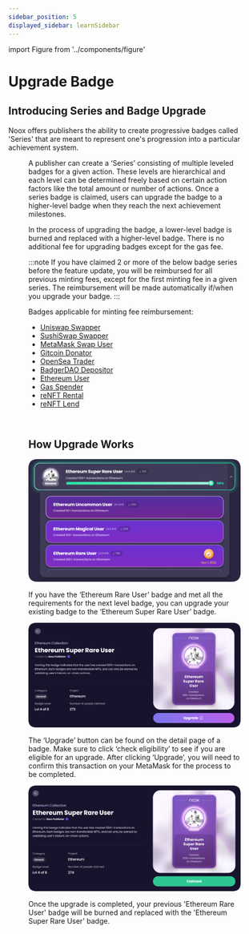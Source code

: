 ```yaml
---
sidebar_position: 5
displayed_sidebar: learnSidebar
---
```

import Figure from '../components/figure'

# Upgrade Badge

## Introducing Series and Badge Upgrade

Noox offers publishers the ability to create progressive badges called 'Series' that are meant to represent one's progression into a particular achievement system.

<Figure caption="Ethereum User Series" src="/img/ethereumUserSeries.png"/>

A publisher can create a ‘Series’ consisting of multiple leveled badges for a given action. These levels are hierarchical and each level can be determined freely based on certain action factors like the total amount or number of actions. Once a series badge is claimed, users can upgrade the badge to a higher-level badge when they reach the next achievement milestones. 

In the process of upgrading the badge, a lower-level badge is burned and replaced with a higher-level badge. There is no additional fee for upgrading badges except for the gas fee.

:::note
If you have claimed 2 or more of the below badge series before the feature update, you will be reimbursed for all previous minting fees, except for the first minting fee in a given series. The reimbursement will be made automatically if/when you upgrade your badge.
:::

Badges applicable for minting fee reimbursement:
- [Uniswap Swapper](https://noox.world/badge/104577845207406739233498577831854075688817521750848206372017175842561722417169)
- [SushiSwap Swapper](https://noox.world/badge/104577845207406739233498577831854075688817521750848206372017175842561722417153)
- [MetaMask Swap User](https://noox.world/badge/104577845207406739233498577831854075688817521750848206372017175842561722417180)
- [Gitcoin Donator](https://noox.world/badge/104577845207406739233498577831854075688817521750848206372017175842561722417213)
- [OpenSea Trader](https://noox.world/badge/104577845207406739233498577831854075688817521750848206372017175842561722417236)
- [BadgerDAO Depositor](https://noox.world/badge/104577845207406739233498577831854075688817521750848206372017175842561722417191)
- [Ethereum User](https://noox.world/badge/104577845207406739233498577831854075688817521750848206372017175842561722417161)
- [Gas Spender](https://noox.world/badge/104577845207406739233498577831854075688817521750848206372017175842561722417275)
- [reNFT Rental](https://noox.world/badge/104577845207406739233498577831854075688817521750848206372017175842561722417284)
- [reNFT Lend](https://noox.world/badge/104577845207406739233498577831854075688817521750848206372017175842561722417287)
<br class="in" />

## How Upgrade Works

![upgrade1](/img/upgrade1.png)

If you have the ‘Ethereum Rare User’ badge and met all the requirements for the next level badge, you can upgrade your existing badge to the ‘Ethereum Super Rare User’ badge. 

![upgrade2](/img/upgrade2.png)

The ‘Upgrade’ button can be found on the detail page of a badge. Make sure to click ‘check eligibility’ to see if you are eligible for an upgrade. After clicking ‘Upgrade’, you will need to confirm this transaction on your MetaMask for the process to be completed. 

![upgrade3](/img/upgrade3.png)

Once the upgrade is completed, your previous 'Ethereum Rare User' badge will be burned and replaced with the 'Ethereum Super Rare User' badge.
<!-- 
<br class="in" />

## Migration

### Introducing badge version migration 
All Noox badges are published to blockchain, therefore, if certain metadata needs to be revised, the publisher needs to re-publish the badge with the revised metadata.

There are a few instances when it is necessary for publishers to update the badge version.
- Case 1: If badge information is incorrect (e.g. incorrect contract address)
- Case 2: If projects add and/or migrate to a new smart contract (e.g. OpenSea’s decision to move from Wyvern to Seaport)

Protocols can make note of this version change and allow users to migrate to the new badge version. If a user chooses to migrate to a new badge version, the old version badge will be burned. In addition, upon the release of the new version, the old version will no longer be claimable. The migration process is free of charge except for the gas fee. 
<br class="in" />


### How Migration Works
Ukraine DAO Donator badge was updated to V2 to include a missing donate contract. 

![migrate1](/img/migrate1.png)

The ‘Migrate’ button can be found on the detail page of a badge. Make sure to click ‘Check Eligibility’ to see if you are eligible for a badge migration. 

![migrate2](/img/migrate2.png)

After clicking ‘Migrate’, you will need to confirm this transaction on your MetaMask for the process to be completed.

![migrate3](/img/migrate3.png)

Once the migration is completed, ‘Ukraine DAO Donator’ V1 badge will be burned and replaced with ‘Ukraine DAO Donator’ V2 badge. -->
